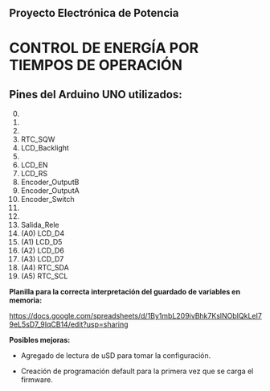 ## Proyecto Electrónica de Potencia

# CONTROL DE ENERGÍA POR TIEMPOS DE OPERACIÓN

## Pines del Arduino UNO utilizados:
                
0. 
1. 
2. 
3. RTC_SQW
4. LCD_Backlight
5. 
6. LCD_EN
7. LCD_RS
8. Encoder_OutputB
9. Encoder_OutputA
10. Encoder_Switch
11. 
12. 
13. Salida_Rele
14. (A0)	LCD_D4
15. (A1)	LCD_D5
16. (A2)	LCD_D6
17. (A3)	LCD_D7
18. (A4)	RTC_SDA
19. (A5)	RTC_SCL
	

**Planilla para la correcta interpretación del guardado de variables en memoria:** 

https://docs.google.com/spreadsheets/d/1By1mbL209ivBhk7KslNObIQkLeI79eL5sD7_9IqCB14/edit?usp=sharing

**Posibles mejoras:** 

- Agregado de lectura de uSD para tomar la configuración.

- Creación de programación default para la primera vez que se carga el firmware.
